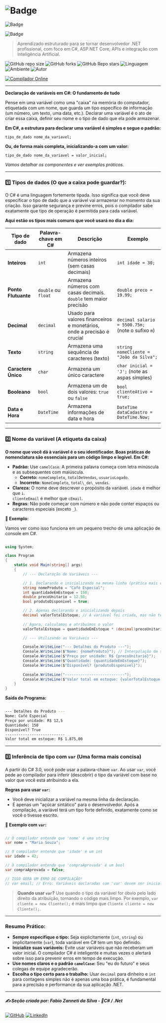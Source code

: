# ![Badge](https://img.shields.io/badge/1._Sintaxe_do_C%23_e_Conceitos_Fundamentais-blue?style=for-the-badge&logo=c-sharp&logoColor=white)

![Badge](https://img.shields.io/badge/Fabio%20Zanneti%20da%20Silva-Profissional-blue?style=for-the-badge&logo=c-sharp&logoColor=white)

![Badge](https://img.shields.io/badge/1.2._Declaração_de_Variáveis-blue?style=for-the-badge&logo=c-sharp&logoColor=white)

> Aprendizado estruturado para se tornar desenvolvedor .NET profissional, com foco em C#, ASP.NET Core, APIs e integração com Inteligência Artificial.

![GitHub repo size](https://img.shields.io/github/repo-size/fzanneti/dev-profissional-dotnet)
![GitHub forks](https://img.shields.io/github/forks/fzanneti/dev-profissional-dotnet?style=social)
![GitHub Repo stars](https://img.shields.io/github/stars/fzanneti/dev-profissional-dotnet?style=social)
![Linguagem](https://img.shields.io/badge/Linguagem-CSharp-black)
![Ambiente](https://img.shields.io/badge/Ambiente-.NET-black)
![Autor](https://img.shields.io/badge/Autor-fzanneti-black?style=flat-square&logo=github)

[![Compilador Online](https://img.shields.io/badge/🔗%20Compilador_Online-C%23-blue?style=for-the-badge)](https://www.mycompiler.io/pt/new/csharp)

---

**Declaração de variáveis em C#: O fundamento de tudo**

Pense em uma variável como uma "caixa" na memória do computador, etiquetada com um nome, que guarda um tipo específico de informação (um número, um texto, uma data, etc.). Declarar uma variável é o ato de criar essa caixa, definir seu nome e o tipo de dado que ela pode armazenar.

**Em C#, a estrutura para declarar uma variável é simples e segue o padrão:**

`tipo_de_dado nome_da_variavel;`

**Ou, de forma mais completa, inicializando-a com um valor:**

`tipo_de_dado nome_da_variavel = valor_inicial;`

*Vamos detalhar os componentes e ver exemplos práticos.*

---

### 1️⃣ Tipos de dados (O que a caixa pode guardar?):

O C# é uma linguagem fortemente tipada. Isso significa que você deve especificar o tipo de dado que a variável vai armazenar no momento da sua criação. Isso garante segurança e previne erros, pois o compilador sabe exatamente que tipo de operação é permitida para cada variável.

**Aqui estão os tipos mais comuns que você usará no dia a dia:**

|**Tipo de dado**|**Palavra-chave em C#**|**Descrição**|**Exemplo**|
|---|---|---|---|
|**Inteiros**|`int`|Armazena números inteiros (sem casas decimais)|`int idade = 30;`|
|**Ponto Flutuante**|`double` ou `float`|Armazena números com casas decimais. `double` tem maior precisão|`double preco = 19.99;`|
|**Decimal**|`decimal`|Usado para valores financeiros e monetários, onde a precisão é crucial|`decimal salario = 5500.75m;` (note o sufixo `m`)|
|**Texto**|`string`|Armazena uma sequência de caracteres (texto)|`string nomeCliente = "João da Silva";`|
|**Caractere Único**|`char`|Armazena um único caractere|`char inicial = 'J';` (note as aspas simples)|
|**Booleano**|`bool`|Armazena um de dois valores: `true` ou `false`|`bool clienteAtivo = true;`|
|**Data e Hora**|`DateTime`|Armazena informações de data e hora|`DateTime dataCadastro = DateTime.Now;`|

---

### 2️⃣ Nome da variável (A etiqueta da caixa)

**O nome que você dá à variável é o seu identificador. Boas práticas de nomenclatura são essenciais para um código limpo e legível. Em C#:**

- **Padrão:** Use `camelCase`. A primeira palavra começa com letra minúscula e as subsequentes com maiúscula.
    - **Correto:** `nomeCompleto`, `totalDeVendas`, `usuarioLogado`.
    - **Incorreto:** `NomeCompleto`, `total\_de\_vendas`.
- **Clareza:** O nome deve descrever o propósito da variável. 
               `idade` é melhor que `i`.        
               `clienteEmail` é melhor que `cEmail`.
- **Regras:** Não pode começar com número e não pode conter espaços ou caracteres especiais (exceto `_`).

**🧠 Exemplo:** 

Vamos ver como isso funciona em um pequeno trecho de uma aplicação de console em C#.

```csharp

using System;

class Program
{
    static void Main(string[] args)
    {
        // --- Declaração de Variáveis ---

        // 1. Declarando e inicializando na mesma linha (prática mais comum)
        string nomeProduto = "Café Especial";
        int quantidadeEmEstoque = 150;
        double precoUnitario = 12.50;
        bool produtoDisponivel = true;

        // 2. Apenas declarando e inicializando depois
        decimal valorTotalEstoque; // A variável foi criada, mas não tem valor definido ainda.
        
        // Agora, calculamos e atribuímos o valor
        valorTotalEstoque = quantidadeEmEstoque * (decimal)precoUnitario; // Precisamos converter (cast) para decimal para a operação

        // --- Utilizando as Variáveis ---

        Console.WriteLine("--- Detalhes do Produto ---");
        Console.WriteLine($"Nome: {nomeProduto}"); // Interpolação de string, a forma moderna de formatar
        Console.WriteLine($"Preço por unidade: R$ {precoUnitario}");
        Console.WriteLine($"Quantidade: {quantidadeEmEstoque}");
        Console.WriteLine($"Disponível? {produtoDisponivel}");
        
        Console.WriteLine("---------------------------");
        Console.WriteLine($"Valor total em estoque: {valorTotalEstoque:C}"); // O formatador :C transforma para o formato de moeda local
    }
}

```

**Saída do Programa:**

```bash

--- Detalhes do Produto ---
Nome: Café Especial
Preço por unidade: R$ 12,5
Quantidade: 150
Disponível? True
---------------------------
Valor total em estoque: R$ 1.875,00

```

---

### 3️⃣ Inferência de tipo com `var` (Uma forma mais concisa)

A partir do C# 3.0, você pode usar a palavra-chave `var`. Ao usar `var`, você pede ao compilador para inferir (descobrir) o tipo da variável com base no valor que você está atribuindo a ela.

**Regras para usar `var`:**

- Você deve inicializar a variável na mesma linha da declaração.
- É apenas um "açúcar sintático" para o desenvolvedor. Após a compilação, a variável terá um tipo forte definido, exatamente como se você o tivesse escrito.

**🧠 Exemplo com `var`:**

```csharp

// O compilador entende que 'nome' é uma string
var nome = "Maria Souza"; 

// O compilador entende que 'idade' é um int
var idade = 42; 

// O compilador entende que 'compraAprovada' é um bool
var compraAprovada = false;

// ISSO GERA UM ERRO DE COMPILAÇÃO!
// var email; // Erro: Variáveis declaradas com 'var' devem ser inicializadas.

```

> **Quando usar `var`?** Use quando o tipo da variável for óbvio pelo lado direito da atribuição, tornando o código mais limpo. Por exemplo, `var cliente = new Cliente();` é mais limpo que `Cliente cliente = new Cliente();`.

---

### Resumo Prático:

- **Sempre especifique o tipo:** Seja explicitamente (`int`, `string`) ou implicitamente (`var`), toda variável em C# tem um tipo definido.
- **Inicialize suas variáveis:** Evite usar variáveis que não receberam um valor inicial. O compilador C# é inteligente e muitas vezes o alertará sobre isso para prevenir erros em tempo de execução.
- **Use nomes claros e o padrão `camelCase`:** Seu "eu do futuro" e seus colegas de equipe agradecerão.
- **Escolha o tipo certo para o trabalho:** Usar `decimal` para dinheiro e `int` para contagens simples não é apenas uma boa prática, é fundamental para a precisão e performance da sua aplicação .NET.

---

##### ✍️ Seção criada por: *Fabio Zanneti da Silva* - 🎯*C# / .Net*
[![GitHub](https://img.shields.io/badge/GitHub-fzanneti-000000?style=flat&logo=github)](https://github.com/fzanneti)
[![LinkedIn](https://img.shields.io/badge/LinkedIn-fzanneti-0A66C2?style=flat&logo=linkedin&logoColor=white)](https://linkedin.com/in/fzanneti)